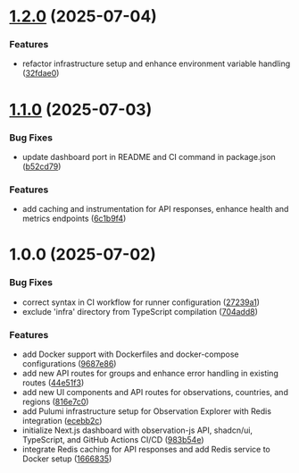 # [1.2.0](https://github.com/robbeverhelst/observation-explorer/compare/v1.1.0...v1.2.0) (2025-07-04)


### Features

* refactor infrastructure setup and enhance environment variable handling ([32fdae0](https://github.com/robbeverhelst/observation-explorer/commit/32fdae08f6e4bed88ee2d09e51f0af277c2d3a6f))

# [1.1.0](https://github.com/robbeverhelst/observation-explorer/compare/v1.0.0...v1.1.0) (2025-07-03)

### Bug Fixes

- update dashboard port in README and CI command in package.json ([b52cd79](https://github.com/robbeverhelst/observation-explorer/commit/b52cd79383a2fa3393a41f562ca746497613b2cb))

### Features

- add caching and instrumentation for API responses, enhance health and metrics endpoints ([6c1b9f4](https://github.com/robbeverhelst/observation-explorer/commit/6c1b9f42cf64f217f09247b061e81c8fe2884b21))

# 1.0.0 (2025-07-02)

### Bug Fixes

- correct syntax in CI workflow for runner configuration ([27239a1](https://github.com/robbeverhelst/observation-explorer/commit/27239a10735407547f0255414f4602f087f6ebde))
- exclude 'infra' directory from TypeScript compilation ([704add8](https://github.com/robbeverhelst/observation-explorer/commit/704add86e9e2ae4798481b0ebfb14830fb275007))

### Features

- add Docker support with Dockerfiles and docker-compose configurations ([9687e86](https://github.com/robbeverhelst/observation-explorer/commit/9687e86388d4d40ff26130d01c95cc992ea41d3f))
- add new API routes for groups and enhance error handling in existing routes ([44e51f3](https://github.com/robbeverhelst/observation-explorer/commit/44e51f3f149602cf2dfca9c01bf5020953c7e7ac))
- add new UI components and API routes for observations, countries, and regions ([816e7c0](https://github.com/robbeverhelst/observation-explorer/commit/816e7c0c1b4667b8075749ed3b2f314c9831bf66))
- add Pulumi infrastructure setup for Observation Explorer with Redis integration ([ecebb2c](https://github.com/robbeverhelst/observation-explorer/commit/ecebb2c543f31e34ec72367dfdd9ac541e33dcc0))
- initialize Next.js dashboard with observation-js API, shadcn/ui, TypeScript, and GitHub Actions CI/CD ([983b54e](https://github.com/robbeverhelst/observation-explorer/commit/983b54eafc02406f75febf88a65891f278d5d7e5))
- integrate Redis caching for API responses and add Redis service to Docker setup ([1666835](https://github.com/robbeverhelst/observation-explorer/commit/1666835be054dfc42502b7da00f7cb032ea22f25))
